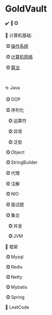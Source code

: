 # GoldVault

:heavy_check_mark:  :triangular_flag_on_post: :negative_squared_cross_mark:

:watermelon: 计算机基础:

​	:negative_squared_cross_mark: [操作系统](./docs/basic/操作系统.md)

​	:negative_squared_cross_mark: [计算机网络](./docs/basic/计算机网络.md)

​	:negative_squared_cross_mark: [算法](./docs/basic/算法.md)

​	

:coffee: Java 

​	:negative_squared_cross_mark: OOP

​	:negative_squared_cross_mark: 序列化

 ​ ​ ​ :negative_squared_cross_mark: 运算符

 ​ ​ ​ :negative_squared_cross_mark: 异常

 ​ ​ ​ :negative_squared_cross_mark: 泛型

​    :negative_squared_cross_mark: Object

​	:negative_squared_cross_mark: StringBuilder

​	:negative_squared_cross_mark: 代理

​	:negative_squared_cross_mark: 注解

​	:negative_squared_cross_mark: NIO

​	:negative_squared_cross_mark: 面试题

​	:negative_squared_cross_mark: 集合

 ​ ​ ​ :negative_squared_cross_mark: 并发

 ​ ​ ​ :negative_squared_cross_mark: JVM



:pear: 框架 

​	:negative_squared_cross_mark: Mysql

​	:negative_squared_cross_mark: Redis

​	:negative_squared_cross_mark:  Netty

​	:negative_squared_cross_mark:  Mybatis

​	:negative_squared_cross_mark:  Spring



:peach: LeetCode 

